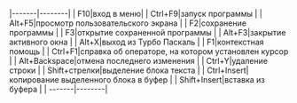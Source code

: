 

|-------|--------|
| F10|вход в меню|
| Ctrl+F9|запуск программы |
| Alt+F5|просмотр пользовательского экрана |
| F2|сохранение программы |
| F3|открытие сохраненной программы |
| Alt+F3|закрытие активного окна |
| Alt+X|выход из Турбо Паскаль |
| F1|контекстная помощь |
| Ctrl+F1|справка об операторе, на котором установлен курсор |
| Alt+Backspace|отмена последнего изменения |
| Ctrl+Y|удаление строки |
| Shift+стрелки|выделение блока текста |
| Ctrl+Insert|копирование выделенного блока в буфер |
| Shift+Insert|вставка из буфера |
| -------|--------|
